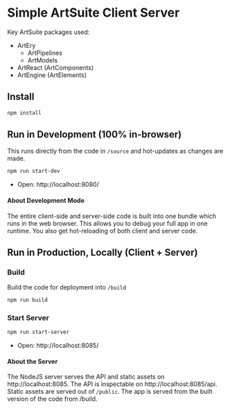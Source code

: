 # Simple ArtSuite Client Server

Key ArtSuite packages used:

- ArtEry
  - ArtPipelines
  - ArtModels
- ArtReact (ArtComponents)
- ArtEngine (ArtElements)

## Install

```bash
npm install
```

## Run in Development (100% in-browser)

This runs directly from the code in `/source` and hot-updates as changes are made.

```bash
npm run start-dev
```

- Open: http://localhost:8080/

#### About Development Mode

The entire client-side and server-side code is built into one bundle which runs in the web browser. This allows you to debug your full app in one runtime. You also get hot-reloading of both client and server code.

## Run in Production, Locally (Client + Server)

### Build

Build the code for deployment into `/build`

```bash
npm run build
```

### Start Server

```bash
npm run start-server
```

- Open: http://localhost:8085/

#### About the Server

The NodeJS server serves the API and static assets on http://localhost:8085. The API is inspectable on http://localhost:8085/api. Static assets are served out of `/public`. The app is served from the built version of the code from /build.
